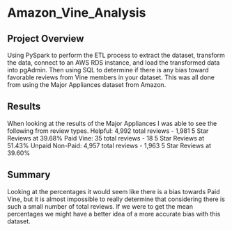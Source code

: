 # Amazon_Vine_Analysis

## Project Overview 

Using PySpark to perform the ETL process to extract the dataset, transform the data, connect to an AWS RDS instance, and load the transformed data into pgAdmin. Then using SQL to determine if there is any bias toward favorable reviews from Vine members in your dataset. This was all done from using the Major Appliances dataset from Amazon.

## Results
When looking at the results of the Major Appliances I was able to see the following from review types.
Helpful: 4,992 total reviews - 1,981 5 Star Reviews at 39.68%
Paid Vine: 35 total reviews - 18 5 Star Reviews at 51.43%
Unpaid Non-Paid: 4,957 total reviews - 1,963 5 Star Reviews at 39.60%

## Summary
Looking at the percentages it would seem like there is a bias towards Paid Vine, but it is almost impossible to really determine that considering there is such a small number of total reviews. If we were to get the mean percentages we might have a better idea of a more accurate bias with this dataset. 
